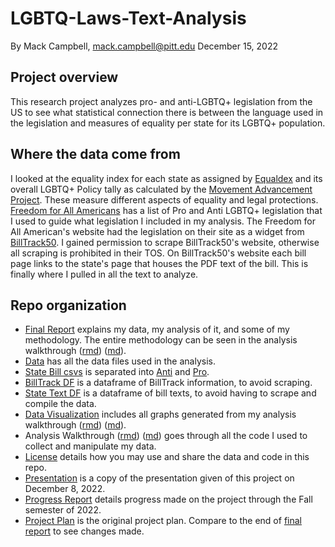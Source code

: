 # LGBTQ-Laws-Text-Analysis
By Mack Campbell, mack.campbell@pitt.edu
December 15, 2022

## Project overview

This research project analyzes pro- and anti-LGBTQ+ legislation from the US to see what statistical connection there is between the language used in the legislation and measures of equality per state for its LGBTQ+ population.

## Where the data come from

I looked at the equality index for each state as assigned by [Equaldex](https://www.equaldex.com/equality-index) and its overall LGBTQ+ Policy tally as calculated by the [Movement Advancement Project](https://www.lgbtmap.org/equality-maps). These measure different aspects of equality and legal protections. [Freedom for All Americans](https://freedomforallamericans.org/legislative-tracker/) has a list of Pro and Anti LGBTQ+ legislation that I used to guide what legislation I included in my analysis. The Freedom for All American's website had the legislation on their site as a widget from [BillTrack50](https://www.billtrack50.com/). I gained permission to scrape BillTrack50's website, otherwise all scraping is prohibited in their TOS. On BillTrack50's website each bill page links to the state's page that houses the PDF text of the bill. This is finally where I pulled in all the text to analyze.


## Repo organization

* [Final Report](./final_report.md) explains my data, my analysis of it, and some of my methodology. The entire methodology can be seen in the analysis walkthrough ([rmd](./analysis_walkthrough.Rmd)) ([md](./analysis_walkthrough.md)).
* [Data](/data) has all the data files used in the analysis.
* [State Bill csvs](/data/State-Bill-csvs) is separated into [Anti](/data/State-Bill-csvs/Anti) and [Pro](/data/State-Bill-csvs/Pro).
* [BillTrack DF](/data/statetextdf.csv) is a dataframe of BillTrack information, to avoid scraping.
* [State Text DF](/data/statetextdf.csv) is a dataframe of bill texts, to avoid having to scrape and compile the data.
* [Data Visualization](/data_visualization) includes all graphs generated from my analysis walkthrough ([rmd](./analysis_walkthrough.Rmd)) ([md](./analysis_walkthrough.md)).
* Analysis Walkthrough ([rmd](./analysis_walkthrough.Rmd)) ([md](./analysis_walkthrough.md)) goes through all the code I used to collect and manipulate my data.
* [License](./LICENSE.md) details how you may use and share the data and code in this repo.
* [Presentation](./Presentation.pdf) is a copy of the presentation given of this project on December 8, 2022.
* [Progress Report](./progress_report.md) details progress made on the project through the Fall semester of 2022.
* [Project Plan](./project_plan.md) is the original project plan. Compare to the end of [final report](./final_report.md) to see changes made.

